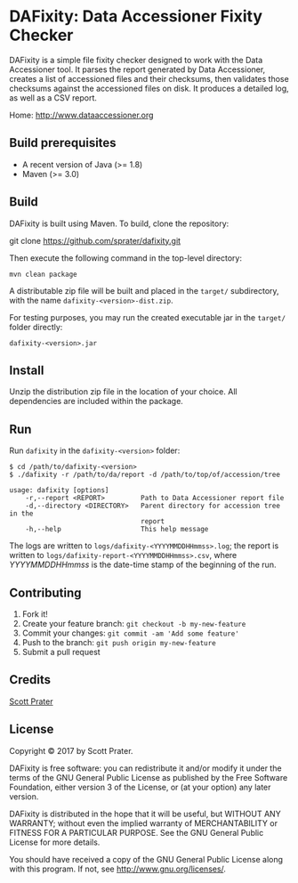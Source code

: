 # DAFixity:  Data Accessioner Fixity Checker

DAFixity is a simple file fixity checker designed to work with the
Data Accessioner tool.  It parses the report generated by Data
Accessioner, creates a list of accessioned files and their
checksums, then validates those checksums against the accessioned
files on disk.  It produces a detailed log, as well as a CSV report.

Home: <http://www.dataaccessioner.org>

## Build prerequisites

  * A recent version of Java (>= 1.8)
  * Maven (>= 3.0)

## Build

DAFixity is built using Maven.  To build, clone the repository:

git clone https://github.com/sprater/dafixity.git

Then execute the following command in the top-level directory:

    mvn clean package

A distributable zip file will be built and placed in the `target/`
subdirectory, with the name `dafixity-<version>-dist.zip`.

For testing purposes, you may run the created executable jar in 
the `target/` folder directly:

    dafixity-<version>.jar

## Install

Unzip the distribution zip file in the location of your choice.
All dependencies are included within the package.

## Run

Run `dafixity` in the `dafixity-<version>` folder:

    $ cd /path/to/dafixity-<version>
    $ ./dafixity -r /path/to/da/report -d /path/to/top/of/accession/tree

    usage: dafixity [options]
        -r,--report <REPORT>         Path to Data Accessioner report file
        -d,--directory <DIRECTORY>   Parent directory for accession tree in the
                                     report
        -h,--help                    This help message

The logs are written to `logs/dafixity-<YYYYMMDDHHmmss>.log`;  the 
report is written to `logs/dafixity-report-<YYYYMMDDHHmmss>.csv`, 
where *YYYYMMDDHHmmss* is the date-time stamp of the beginning of 
the run.

## Contributing

1. Fork it!
2. Create your feature branch: `git checkout -b my-new-feature`
3. Commit your changes: `git commit -am 'Add some feature'`
4. Push to the branch: `git push origin my-new-feature`
5. Submit a pull request

## Credits

[Scott Prater](https://github.com/sprater)

## License

Copyright © 2017 by Scott Prater.

DAFixity is free software: you can redistribute it and/or modify
it under the terms of the GNU General Public License as published by
the Free Software Foundation, either version 3 of the License, or
(at your option) any later version.

DAFixity is distributed in the hope that it will be useful,
but WITHOUT ANY WARRANTY; without even the implied warranty of
MERCHANTABILITY or FITNESS FOR A PARTICULAR PURPOSE.  See the
GNU General Public License for more details.

You should have received a copy of the GNU General Public License
along with this program.  If not, see <http://www.gnu.org/licenses/>.
